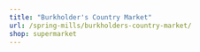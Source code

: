 ```yaml
---
title: "Burkholder's Country Market"
url: /spring-mills/burkholders-country-market/
shop: supermarket
---
```

